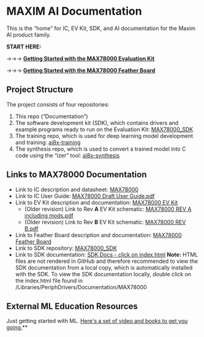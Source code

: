 # MAXIM AI Documentation
This is the “home” for IC, EV Kit, SDK, and AI documentation for the Maxim AI product family.

**START HERE:**

->->-> **[Getting Started with the MAX78000 Evaluation Kit](./MAX78000_Evaluation_Kit/README.md)**

->->-> **[Getting Started with the MAX78000 Feather Board](./MAX78000_Feather/README.md)**


## Project Structure

The project consists of four repositories:

1. This repo (“Documentation”)
2. The software development kit (SDK), which contains drivers and example programs ready to run on the Evaluation Kit:
   [MAX78000_SDK](https://github.com/MaximIntegratedAI/MAX78000_SDK)
3. The training repo, which is used for deep learning model development and training:
   [ai8x-training](https://github.com/MaximIntegratedAI/ai8x-training)
4. The synthesis repo, which is used to convert a trained model into C code using the “izer” tool:
   [ai8x-synthesis](https://github.com/MaximIntegratedAI/ai8x-synthesis)

## Links to MAX78000 Documentation 

* Link to IC description and datasheet: [MAX78000](https://www.maximintegrated.com/en/products/microcontrollers/MAX78000.html)
* Link to IC User Guide: [MAX78000 Draft User Guide.pdf](./MAX78000/MAX78000%20User%20Guide.pdf)
* Link to EV Kit description and documentation: [MAX78000 EV Kit](https://www.maximintegrated.com/en/products/microcontrollers/MAX78000EVKIT.html)
  * (Older revision) Link to Rev **A** EV Kit schematic: [MAX78000 REV A including mods.pdf](./MAX78000_Evaluation_Kit/MAX78000%20REV%20A%20including%20mods.pdf)
  * (Older revision) Link to Rev **B** EV Kit schematic: [MAX78000 REV B.pdf](./MAX78000_Evaluation_Kit/MAX78000%20REV%20B.pdf)
* Link to Feather Board description and documentation: [MAX78000 Feather Board](https://www.maximintegrated.com/en/products/microcontrollers/MAX78000FTHR.html)
* Link to SDK repository: [MAX78000_SDK](https://github.com/MaximIntegratedAI/MAX78000_SDK)
* Link to SDK documentation: [SDK Docs - click on index.html](https://github.com/MaximIntegratedAI/MAX78000_SDK/blob/master/Libraries/PeriphDrivers/Documentation/MAX78000)  **Note:** HTML files are not rendered in GitHub and therefore recommended to view the SDK documentation from a local copy, which is automatically installed with the SDK.  To view the SDK documentation locally, double click on the index.html file found in /Libraries/PeriphDrivers/Documentation/MAX78000

## External ML Education Resources

Just getting started with ML.  [Here's a set of video and books to get you going.](./learning/README.md)**